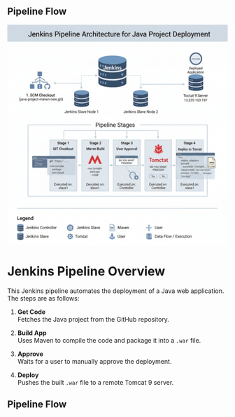 ## Pipeline Flow
![Jenkins Pipeline Flow](https://raw.githubusercontent.com/Bhattu-Sai-Praneeth/Jenkins-pipeline/main/Flow.png)

# Jenkins Pipeline Overview

This Jenkins pipeline automates the deployment of a Java web application. The steps are as follows:

1. **Get Code**  
   Fetches the Java project from the GitHub repository.

2. **Build App**  
   Uses Maven to compile the code and package it into a `.war` file.

3. **Approve**  
   Waits for a user to manually approve the deployment.

4. **Deploy**  
   Pushes the built `.war` file to a remote Tomcat 9 server.

## Pipeline Flow

